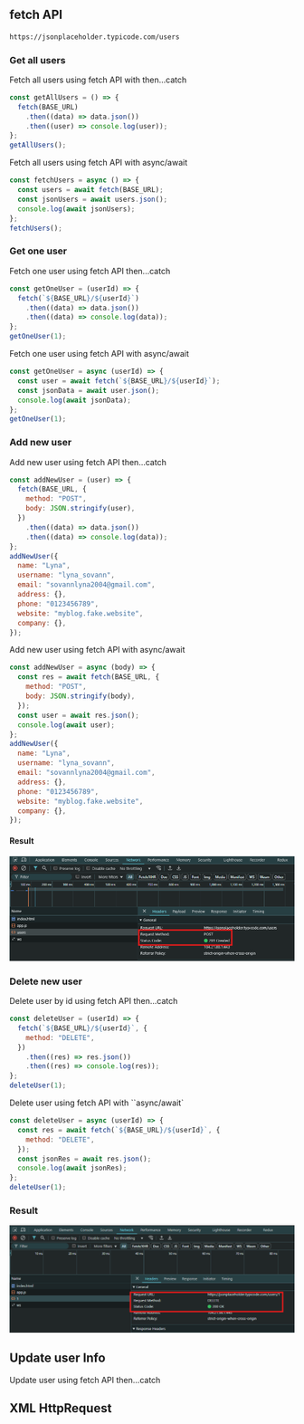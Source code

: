 ## fetch API

```bash
https://jsonplaceholder.typicode.com/users
```

### Get all users

Fetch all users using fetch API with then...catch

```js
const getAllUsers = () => {
  fetch(BASE_URL)
    .then((data) => data.json())
    .then((user) => console.log(user));
};
getAllUsers();
```

Fetch all users using fetch API with async/await

```js
const fetchUsers = async () => {
  const users = await fetch(BASE_URL);
  const jsonUsers = await users.json();
  console.log(await jsonUsers);
};
fetchUsers();
```

### Get one user

Fetch one user using fetch API then...catch

```js
const getOneUser = (userId) => {
  fetch(`${BASE_URL}/${userId}`)
    .then((data) => data.json())
    .then((data) => console.log(data));
};
getOneUser(1);
```

Fetch one user using fetch API with async/await

```js
const getOneUser = async (userId) => {
  const user = await fetch(`${BASE_URL}/${userId}`);
  const jsonData = await user.json();
  console.log(await jsonData);
};
getOneUser(1);
```

### Add new user

Add new user using fetch API then...catch

```js
const addNewUser = (user) => {
  fetch(BASE_URL, {
    method: "POST",
    body: JSON.stringify(user),
  })
    .then((data) => data.json())
    .then((data) => console.log(data));
};
addNewUser({
  name: "Lyna",
  username: "lyna_sovann",
  email: "sovannlyna2004@gmail.com",
  address: {},
  phone: "0123456789",
  website: "myblog.fake.website",
  company: {},
});
```

Add new user using fetch API with async/await

```js
const addNewUser = async (body) => {
  const res = await fetch(BASE_URL, {
    method: "POST",
    body: JSON.stringify(body),
  });
  const user = await res.json();
  console.log(await user);
};
addNewUser({
  name: "Lyna",
  username: "lyna_sovann",
  email: "sovannlyna2004@gmail.com",
  address: {},
  phone: "0123456789",
  website: "myblog.fake.website",
  company: {},
});
```

#### Result

![Add new user result](imgs/add-result.png)

### Delete new user

Delete user by id using fetch API then...catch

```js
const deleteUser = (userId) => {
  fetch(`${BASE_URL}/${userId}`, {
    method: "DELETE",
  })
    .then((res) => res.json())
    .then((res) => console.log(res));
};
deleteUser(1);
```

Delete user using fetch API with ``async/await`

```js
const deleteUser = async (userId) => {
  const res = await fetch(`${BASE_URL}/${userId}`, {
    method: "DELETE",
  });
  const jsonRes = await res.json();
  console.log(await jsonRes);
};
deleteUser(1);
```

### Result

![Add new user result](imgs/delete-result.png)

## Update user Info
Update user using fetch API then...catch

## XML HttpRequest
